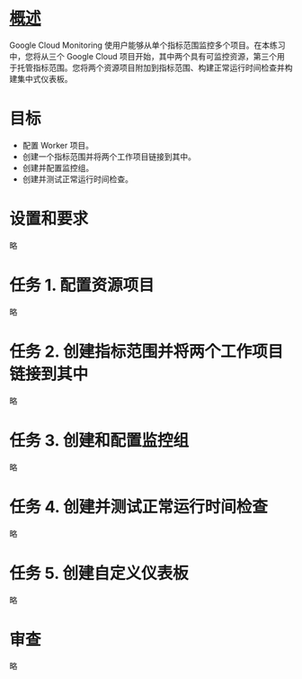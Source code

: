 # [概述](https://www.cloudskillsboost.google/course_sessions/5594745/labs/322935)
Google Cloud Monitoring 使用户能够从单个指标范围监控多个项目。在本练习中，您将从三个 Google Cloud 项目开始，其中两个具有可监控资源，第三个用于托管指标范围。您将两个资源项目附加到指标范围、构建正常运行时间检查并构建集中式仪表板。

# 目标
* 配置 Worker 项目。
* 创建一个指标范围并将两个工作项目链接到其中。
* 创建并配置监控组。
* 创建并测试正常运行时间检查。

# 设置和要求
略

# 任务 1. 配置资源项目
略

# 任务 2. 创建指标范围并将两个工作项目链接到其中
略

# 任务 3. 创建和配置监控组
略

# 任务 4. 创建并测试正常运行时间检查
略

# 任务 5. 创建自定义仪表板
略

# 审查
略
